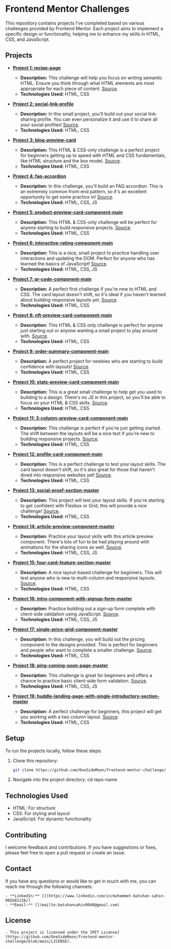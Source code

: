 # Frontend Mentor Challenges

This repository contains projects I’ve completed based on various challenges provided by Frontend Mentor. Each project aims to implement a specific design or functionality, helping me to enhance my skills in HTML, CSS, and JavaScript.

## Projects

- **[Project 1: recipe-page](https://github.com/OneSideMoon/frontend-mentor-challenge/tree/main/recipe-page)**
    - **Description:** This challenge will help you focus on writing semantic HTML. Ensure you think through what HTML elements are most appropriate for each piece of content. [Source](https://www.frontendmentor.io/challenges/recipe-page-KiTsR8QQKm).
    - **Technologies Used:** HTML, CSS

- **[Project 2: social-link-profile](https://github.com/OneSideMoon/frontend-mentor-challenge/tree/main/social-link-profile)**
    - **Description:** In this small project, you'll build out your social link-sharing profile. You can even personalize it and use it to share all your social profiles! [Source](https://www.frontendmentor.io/challenges/social-links-profile-UG32l9m6dQ).
    - **Technologies Used:** HTML, CSS

- **[Project 3: blog-preview-card](https://github.com/OneSideMoon/frontend-mentor-challenge/tree/main/blog-preview-card)**
    - **Description:** This HTML & CSS-only challenge is a perfect project for beginners getting up to speed with HTML and CSS fundamentals, like HTML structure and the box model. [Source](https://www.frontendmentor.io/challenges/blog-preview-card-ckPaj01IcS).
    - **Technologies Used:** HTML, CSS

- **[Project 4: faq-accordion](https://github.com/OneSideMoon/frontend-mentor-challenge/tree/main/faq-accordion)**
    - **Description:** In this challenge, you'll build an FAQ accordion. This is an extremely common front-end pattern, so it's an excellent opportunity to get some practice in! [Source](https://www.frontendmentor.io/challenges/faq-accordion-wyfFdeBwBz).
    - **Technologies Used:** HTML, CSS, JS

- **[Project 5: product-preview-card-component-main](https://github.com/OneSideMoon/frontend-mentor-challenge/tree/main/product-preview-card-component-main)**
    - **Description:** This HTML & CSS-only challenge will be perfect for anyone starting to build responsive projects. [Source](https://www.frontendmentor.io/challenges/product-preview-card-component-GO7UmttRfa).
    - **Technologies Used:** HTML, CSS

- **[Project 6: interactive-rating-component-main](https://github.com/OneSideMoon/frontend-mentor-challenge/tree/main/interactive-rating-component-main)**
    - **Description:** This is a nice, small project to practice handling user interactions and updating the DOM. Perfect for anyone who has learned the basics of JavaScript! [Source](https://www.frontendmentor.io/challenges/interactive-rating-component-koxpeBUmI).
    - **Technologies Used:** HTML, CSS, JS

- **[Project 7: qr-code-component-main](https://github.com/OneSideMoon/frontend-mentor-challenge/tree/main/qr-code-component-main)**
    - **Description:** A perfect first challenge if you're new to HTML and CSS. The card layout doesn't shift, so it's ideal if you haven't learned about building responsive layouts yet. [Source](https://www.frontendmentor.io/challenges/qr-code-component-iux_sIO_H).
    - **Technologies Used:** HTML, CSS

- **[Project 8: nft-preview-card-component-main](https://github.com/OneSideMoon/frontend-mentor-challenge/tree/main/nft-preview-card-component-main)**
    - **Description:** This HTML & CSS only challenge is perfect for anyone just starting out or anyone wanting a small project to play around with. [Source](https://www.frontendmentor.io/challenges/nft-preview-card-component-SbdUL_w0U).
    - **Technologies Used:** HTML, CSS

- **[Project 9: order-summary-component-main](https://github.com/OneSideMoon/frontend-mentor-challenge/tree/main/order-summary-component-main)**
    - **Description:** A perfect project for newbies who are starting to build confidence with layouts! [Source](https://www.frontendmentor.io/challenges/order-summary-component-QlPmajDUj).
    - **Technologies Used:** HTML, CSS 

- **[Project 10: stats-preview-card-component-main](https://github.com/OneSideMoon/frontend-mentor-challenge/tree/main/stats-preview-card-component-main)**
    - **Description:** This is a great small challenge to help get you used to building to a design. There's no JS in this project, so you'll be able to focus on your HTML & CSS skills. [Source](https://www.frontendmentor.io/challenges/stats-preview-card-component-8JqbgoU62).
    - **Technologies Used:** HTML, CSS

- **[Project 11: 3-column-preview-card-component-main](https://github.com/OneSideMoon/frontend-mentor-challenge/tree/main/3-column-preview-card-component-main)**
    - **Description:** This challenge is perfect if you're just getting started. The shift between the layouts will be a nice test if you're new to building responsive projects. [Source](https://www.frontendmentor.io/challenges/3column-preview-card-component-pH92eAR2-).
    - **Technologies Used:** HTML, CSS

- **[Project 12: profile-card-component-main](https://github.com/OneSideMoon/frontend-mentor-challenge/tree/main/profile-card-component-main)**
    - **Description:** This is a perfect challenge to test your layout skills. The card layout doesn't shift, so it's also great for those that haven't dived into responsive websites yet! [Source](https://www.frontendmentor.io/challenges/profile-card-component-cfArpWshJ).
    - **Technologies Used:** HTML, CSS

- **[Project 13: social-proof-section-master](https://github.com/OneSideMoon/frontend-mentor-challenge/tree/main/social-proof-section-master)**
    - **Description:** This project will test your layout skills. If you're starting to get confident with Flexbox or Grid, this will provide a nice challenge! [Source](https://www.frontendmentor.io/challenges/social-proof-section-6e0qTv_bA).
    - **Technologies Used:** HTML, CSS

- **[Project 14: article-preview-component-master](https://github.com/OneSideMoon/frontend-mentor-challenge/tree/main/article-preview-component-master)**
    - **Description:** Practice your layout skills with this article preview component. There's lots of fun to be had playing around with animations for the sharing icons as well. [Source](https://www.frontendmentor.io/challenges/article-preview-component-dYBN_pYFT).
    - **Technologies Used:** HTML, CSS, JS

- **[Project 15: four-card-feature-section-master](https://github.com/OneSideMoon/frontend-mentor-challenge/tree/main/four-card-feature-section-master)**
    - **Description:** A nice layout-based challenge for beginners. This will test anyone who is new to multi-column and responsive layouts. [Source](https://www.frontendmentor.io/challenges/four-card-feature-section-weK1eFYK).
    - **Technologies Used:** HTML, CSS

- **[Project 16: intro-component-with-signup-form-master](https://github.com/OneSideMoon/frontend-mentor-challenge/tree/main/intro-component-with-signup-form-master)**
    - **Description:** Practice building out a sign-up form complete with client-side validation using JavaScript. [Source](https://www.frontendmentor.io/challenges/intro-component-with-signup-form-5cf91bd49edda32581d28fd1).
    - **Technologies Used:** HTML, CSS, JS

- **[Project 17: single-price-grid-component-master](https://github.com/OneSideMoon/frontend-mentor-challenge/tree/main/single-price-grid-component-master)**
    - **Description:** In this challenge, you will build out the pricing component to the designs provided. This is perfect for beginners and people who want to complete a smaller challenge.
    [Source](https://www.frontendmentor.io/challenges/single-price-grid-component-5ce41129d0ff452fec5abbbc).
    - **Technologies Used:** HTML, CSS

- **[Project 18: ping-coming-soon-page-master](https://github.com/OneSideMoon/frontend-mentor-challenge/tree/main/ping-coming-soon-page-master)**
    - **Description:** This challenge is great for beginners and offers a chance to practice basic client-side form validation. [Source](https://www.frontendmentor.io/challenges/ping-single-column-coming-soon-page-5cadd051fec04111f7b848da).
    - **Technologies Used:** HTML, CSS, JS

- **[Project 19: huddle-landing-page-with-single-introductory-section-master](https://github.com/OneSideMoon/frontend-mentor-challenge/tree/main/huddle-landing-page-with-single-introductory-section-master)**
    - **Description:** A perfect challenge for beginners, this project will get you working with a two column layout. [Source](https://www.frontendmentor.io/challenges/huddle-landing-page-with-a-single-introductory-section-B_2Wvxgi0).
    - **Technologies Used:** HTML, CSS


## Setup

To run the projects locally, follow these steps:

1. Clone this repository:
    ```bash
    git clone https://github.com/OneSideMoon/frontend-mentor-challenge/tree/main

2. Navigate into the project directory:
    cd repo-name


## Technologies Used

   - HTML: For structure
   - CSS: For styling and layout
   - JavaScript: For dynamic functionality


## Contributing

I welcome feedback and contributions. If you have suggestions or fixes, please feel free to open a pull request or create an issue.


## Contact

If you have any questions or would like to get in touch with me, you can reach me through the following channels:

    - **LinkedIn:** [](https://www.linkedin.com/in/muhammet-batuhan-sahin-965b81216/)
    - **Email:** [](mailto:batuhansahin9040@gmail.com)


## License

    - This project is licensed under the [MIT License](https://github.com/OneSideMoon/frontend-mentor-challenge/blob/main/LICENSE).
